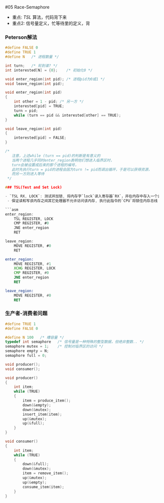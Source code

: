 #05 Race-Semaphore

- 重点: *TSL* 算法，代码背下来
- 重点2: 信号量定义，忙等待里的定义，背

### Peterson解法
```c
#define FALSE 0
#define TRUE 1
#define N	/* 进程数量 */

int turn;	/* 轮到谁? */
int interested[N] = {0};	/* 初始化0 */

void enter_region(int pid); /* 进程pid为0或1 */
void leave_region(int pid);

void enter_region(int pid)
{
	int other = 1 - pid; /* 另一方 */
	interested[pid] = TRUE;
	turn = pid;
	while (turn == pid && interested[other] == TRUE);
}

void leave_region(int pid)
{
	interested[pid] = FALSE;
}

/*
   注意，上述while (turn == pid)的判断是有意义的
   当两个进程几乎同时enter_region表明他们想进入临界区时，
   turn会被设置成后来的那个进程的编号，
   此时先执行turn = pid的进程会因为turn != pid而调出循环，于是可以获得资源，
   而另一方则进入等待
 */

### TSL(Test and Set Lock)

- `TSL RX, LOCK`: 测试并加锁, 将内存字`lock`读入寄存器`RX`，并在内存中存入一个非零值
 - 保证读和写该内存之间其它处理器不允许访问该内存, 执行此指令的`CPU`将锁住内存总线

```asm
enter_region:
	TSL REGISTER, LOCK
	CMP REGISTER, #0
	JNE enter_region
	RET

leave_region:
	MOVE REGISTER, #0
	RET
```

```asm
enter_region:
	MOVE REGISTER, #1
	XCHG REGISTER, LOCK
	CMP REGISTER, #0
	JNE enter_region
	RET

leave_region:
	MOVE REGISTER, #0
	RET
```

### 生产者-消费者问题

```c
#define TRUE 1
#define FALSE 0

#define N 100	/* 槽容量 */
typedef int semaphore	/* 信号量是一种特殊的整型数据，但绝非整数.. */
semaphore mutex = 1;	/* 控制对临界区的访问 */
semaphore empty = N;
semaphore full = 0;

void producer();
void consumer();

void producer()
{
	int item;
	while (TRUE)
	{
		item = produce_item();
		down(&empty);
		down(&mutex);
		insert_item(item);
		up(&mutex);
		up(&full);
	}
}

void consumer()
{
	int item;
	while (TRUE)
	{
		down(&full);
		down(&mutex);
		item = remove_item();
		up(&mutex);
		up(&empty);
		consume_item(item);
	}
}
```
